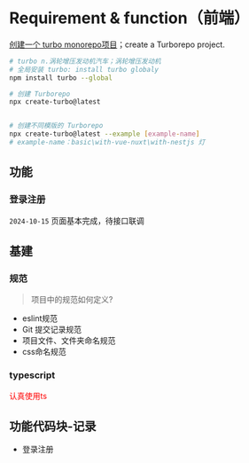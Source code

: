 # Requirement & function（前端）

[创建一个 turbo monorepo项目](https://turbo.build/repo/docs/getting-started/installation)；create a Turborepo project.

```bash
# turbo n.涡轮增压发动机汽车；涡轮增压发动机
# 全局安装 turbo: install turbo globaly
npm install turbo --global

# 创建 Turborepo
npx create-turbo@latest


# 创建不同模版的 Turborepo
npx create-turbo@latest --example [example-name]
# example-name：basic\with-vue-nuxt\with-nestjs 灯
```

## 功能

### 登录注册

`2024-10-15` 页面基本完成，待接口联调



## 基建

### 规范

> 项目中的规范如何定义?

- eslint规范
- Git 提交记录规范
- 项目文件、文件夹命名规范
- css命名规范

### typescript

<font color='red'>认真使用ts</font>



## 功能代码块-记录

- 登录注册